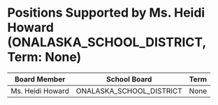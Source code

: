 # Positions Supported by Ms. Heidi Howard (ONALASKA_SCHOOL_DISTRICT, Term: None)

| Board Member | School Board | Term |
|--------------|--------------|------|
| Ms. Heidi Howard | ONALASKA_SCHOOL_DISTRICT | None |

